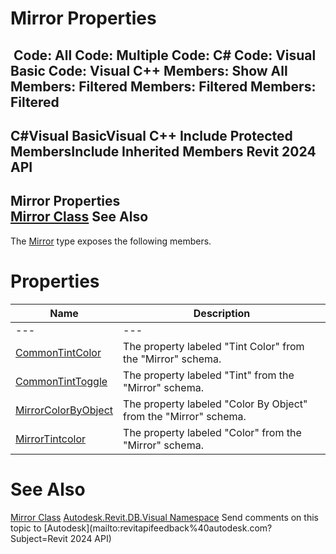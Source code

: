 # Mirror Properties

﻿
 Code: All Code: Multiple Code: C# Code: Visual Basic Code: Visual C++  Members: Show All Members: Filtered Members: Filtered Members: Filtered   
---  
C#Visual BasicVisual C++
Include Protected MembersInclude Inherited Members
Revit 2024 API  
---  
Mirror Properties  
[Mirror Class](33b7a72f-3540-6c87-02aa-84699737f431.md "Mirror Class") See Also  
---  
The [Mirror](33b7a72f-3540-6c87-02aa-84699737f431.md "Mirror Class") type exposes the following members.
# Properties
| Name | Description |
| --- | --- |
| --- | --- | --- |
| [CommonTintColor](2db42e4a-dd06-8d72-3198-8527c70d2d26.md "CommonTintColor Property") | The property labeled "Tint Color" from the "Mirror" schema. |
| [CommonTintToggle](cf99b544-7884-b3f7-963c-883b0b71e4fc.md "CommonTintToggle Property") | The property labeled "Tint" from the "Mirror" schema. |
| [MirrorColorByObject](802921a5-2f13-ed30-e3cc-7def3fdb9b85.md "MirrorColorByObject Property") | The property labeled "Color By Object" from the "Mirror" schema. |
| [MirrorTintcolor](dcb703ca-aae0-214e-c003-ad5d9c68ac6d.md "MirrorTintcolor Property") | The property labeled "Color" from the "Mirror" schema. |

# See Also
[Mirror Class](33b7a72f-3540-6c87-02aa-84699737f431.md "Mirror Class")
[Autodesk.Revit.DB.Visual Namespace](f5a10581-6ac2-be19-0e32-f87d05bc8b83.md "Autodesk.Revit.DB.Visual Namespace")
Send comments on this topic to [Autodesk](mailto:revitapifeedback%40autodesk.com?Subject=Revit 2024 API)